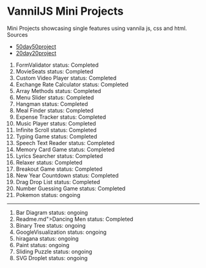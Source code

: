 # VannilJS Mini Projects
Mini Projects showcasing single features using vannila js, css and html.
Sources 
* [50day50project](https://github.com/bradtraversy/50projects50days)
* [20day20project](https://github.com/bradtraversy/vanillawebprojects)


1. FormValidator status: Completed
1. MovieSeats status: Completed
1. Custom Video Player status: Completed
1. Exchange Rate Calculator status: Completed
1. Array Methods status: Completed
1. Menu Slider status: Completed
1. Hangman status: Completed
1. Meal Finder status: Completed
1. Expense Tracker status: Completed
1. Music Player status: Completed
1. Infinite Scroll status: Completed
1. Typing Game status: Completed
1. Speech Text Reader status: Completed
1. Memory Card Game status: Completed
1. Lyrics Searcher status: Completed
1. Relaxer status: Completed
1. Breakout Game status: Completed
1. New Year Countdown status: Completed
1. Drag Drop List status: Completed
1. Number Guessing Game status: Completed
1. Pokemon status: ongoing
---
1. Bar Diagram status: ongoing
1. Readme.md">Dancing Men status: Completed
1. Binary Tree status: ongoing
1. GoogleVisualization status: ongoing
1. hiragana status: ongoing
1. Paint status: ongoing
1. Sliding Puzzle status: ongoing
1. SVG Droplet status: ongoing
